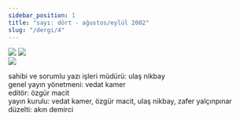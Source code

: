 ```yaml
---
sidebar_position: 1
title: "sayı: dört - ağustos/eylül 2002"
slug: "/dergi/4"
---
```


![](/img/ky04_00a_zaferyalcinpinar.jpg)
![](/img/ky04_00b_ezgialtinsoy.jpg)  
![](/img/ky04_36_erdalkuruzu.jpg)


sahibi ve sorumlu yazı işleri müdürü: ulaş nikbay  
genel yayın yönetmeni: vedat kamer  
editör: özgür macit  
yayın kurulu: vedat kamer, özgür macit, ulaş nikbay, zafer yalçınpınar  
düzelti: akın demirci  
